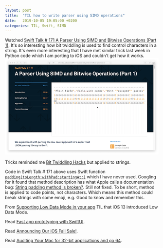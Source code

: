 ```yaml
---
layout: post
title:  "TIL how to write parser using SIMD operations"
date:   2019-10-05 19:05:00 +0200
categories: TIL, Swift, SIMD
---
```

Watched [Swift Talk # 171 A Parser Using SIMD and Bitwise Operations (Part 1)](https://talk.objc.io/episodes/S01E171-a-parser-using-simd-and-bitwise-operations-part-1). It's so interesting how bit twiddling is used to find control characters in a string. It's even more interesting that I have met similar trick last week in Python code which I am porting to iOS and couldn't get how it works.
![](/assets/images/Screenshot%202019-10-05%20at%2021.33.55.png)

Tricks reminded me [Bit Twiddling Hacks](https://graphics.stanford.edu/~seander/bithacks.html) but applied to strings.

Code in Swift Talk # 171 above uses Swift function [`padding(toLength:withPad:startingAt:)`](https://developer.apple.com/documentation/foundation/nsstring/1416395-padding) which I have never used. Googling for it found that method description has what Apple calls a documentation bug: [String padding method is broken?](https://forums.swift.org/t/string-padding-method-is-broken/14417). Still not fixed. To be short, method is applied to code points, not characters. Which means this method could break strings with some emoji, e.g. Good to know and remember this.

From [Supporting Low Data Mode in your app](https://www.donnywals.com/supporting-low-data-mode-in-your-app) TIL that iOS 13 introduced Low Data Mode.

Read [Fast app prototyping with SwiftUI](https://medium.com/flawless-app-stories/fast-app-prototyping-with-swiftui-39ae03ab3eaa).

Read [Announcing Our iOS Fall Sale!](https://www.raywenderlich.com/5722842-announcing-our-ios-fall-sale).

Read [Auditing Your Mac for 32-bit applications and go 64](https://www.macsparky.com/blog/2019/10/auditing-your-mac-for-32-bit-applications-and-go64).
